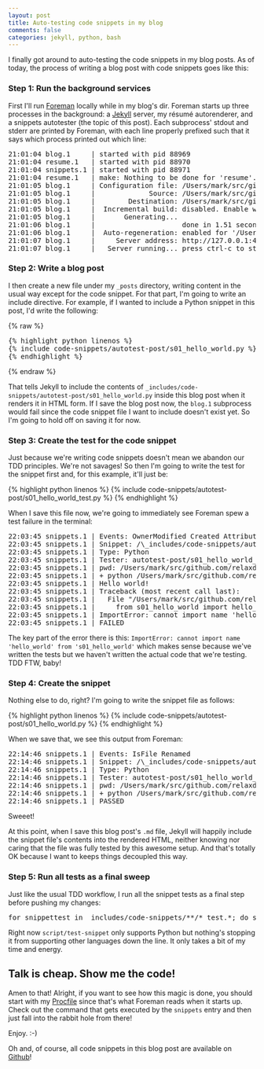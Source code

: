 ```yaml
---
layout: post
title: Auto-testing code snippets in my blog
comments: false
categories: jekyll, python, bash
---
```


I finally got around to auto-testing the code snippets in my blog posts.
As of today, the process of writing a blog post with code snippets goes
like this:


### Step 1: Run the background services

First I'll run [Foreman](https://ddollar.github.io/foreman/) locally while in my
blog's dir. Foreman starts up three processes in the background: a
[Jekyll](https://jekyllrb.com/) server, my résumé autorenderer, and
a snippets autotester (the topic of this post). Each subprocess'
stdout and stderr are printed by Foreman, with each line properly prefixed
such that it says which process printed out which line:

<div class="terminal">
<pre>
<span class="proc1">21:01:04 blog.1</span>     | started with pid 88969
<span class="proc2">21:01:04 resume.1</span>   | started with pid 88970
<span class="proc3">21:01:04 snippets.1</span> | started with pid 88971
<span class="proc2">21:01:04 resume.1</span>   | make: Nothing to be done for 'resume'.
<span class="proc1">21:01:05 blog.1</span>     | Configuration file: /Users/mark/src/github.com/relaxdiego/relaxdiego.github.com/config.yml
<span class="proc1">21:01:05 blog.1</span>     |             Source: /Users/mark/src/github.com/relaxdiego/relaxdiego.github.com
<span class="proc1">21:01:05 blog.1</span>     |        Destination: /Users/mark/src/github.com/relaxdiego/relaxdiego.github.com/site
<span class="proc1">21:01:05 blog.1</span>     |  Incremental build: disabled. Enable with --incremental
<span class="proc1">21:01:05 blog.1</span>     |       Generating...
<span class="proc1">21:01:06 blog.1</span>     |                     done in 1.51 seconds.
<span class="proc1">21:01:06 blog.1</span>     |  Auto-regeneration: enabled for '/Users/mark/src/github.com/relaxdiego/relaxdiego.github.com'
<span class="proc1">21:01:07 blog.1</span>     |     Server address: http://127.0.0.1:4000
<span class="proc1">21:01:07 blog.1</span>     |   Server running... press ctrl-c to stop.
</pre>
</div>


### Step 2: Write a blog post

I then create a new file under my `_posts` directory, writing content in the
usual way except for the code snippet. For that part, I'm going to write an include
directive. For example, if I wanted to include a Python snippet in this
post, I'd write the following:

<div class="terminal">
{% raw %}
<pre>
{% highlight python linenos %}
{% include code-snippets/autotest-post/s01_hello_world.py %}
{% endhighlight %}
</pre>
{% endraw %}
</div>

That tells Jekyll to include the contents of `_includes/code-snippets/autotest-post/s01_hello_world.py`
inside this blog post when it renders it in HTML form. If I save the blog
post now, the `blog.1` subprocess would fail since the code snippet file
I want to include doesn't exist yet. So I'm going to hold off on saving
it for now.


### Step 3: Create the test for the code snippet

Just because we're writing code snippets doesn't mean we abandon our
TDD principles. We're not savages! So then I'm going to write the test
for the snippet first and, for this example, it'll just be:

{% highlight python linenos %}
{% include code-snippets/autotest-post/s01_hello_world_test.py %}
{% endhighlight %}

When I save this file now, we're going to immediately see Foreman
spew a test failure in the terminal:

<div class="terminal">
<pre>
<span class="proc3">22:03:45 snippets.1</span> | Events: OwnerModified Created AttributeModified IsFile Updated
<span class="proc3">22:03:45 snippets.1</span> | Snippet: /\_includes/code-snippets/autotest-post/s01_hello_world_test.py
<span class="proc3">22:03:45 snippets.1</span> | Type: Python
<span class="proc3">22:03:45 snippets.1</span> | Tester: autotest-post/s01_hello_world_test.py
<span class="proc3">22:03:45 snippets.1</span> | pwd: /Users/mark/src/github.com/relaxdiego/relaxdiego.github.com
<span class="proc3">22:03:45 snippets.1</span> | + python /Users/mark/src/github.com/relaxdiego/relaxdiego.github.com/\_includes/code-snippets/autotest-post/s01_hello_world_test.py
<span class="proc3">22:03:45 snippets.1</span> | Hello world!
<span class="proc3">22:03:45 snippets.1</span> | Traceback (most recent call last):
<span class="proc3">22:03:45 snippets.1</span> |   File "/Users/mark/src/github.com/relaxdiego/relaxdiego.github.com/\_includes/code-snippets/autotest-post/s01_hello_world_test.py", line 1, in module
<span class="proc3">22:03:45 snippets.1</span> |     from s01_hello_world import hello_world
<span class="proc3">22:03:45 snippets.1</span> | ImportError: cannot import name 'hello_world' from 's01_hello_world' (/Users/mark/src/github.com/relaxdiego/relaxdiego.github.com/\_includes/code-snippets/autotest-post/s01_hello_world.py)
<span class="proc3">22:03:45 snippets.1</span> | <span class="proc3failed">FAILED</span>
</pre>
</div>

The key part of the error there is this: `ImportError: cannot import name 'hello_world' from 's01_hello_world'`
which makes sense because we've written the tests but we haven't written
the actual code that we're testing. TDD FTW, baby!


### Step 4: Create the snippet

Nothing else to do, right? I'm going to write the snippet file as follows:

{% highlight python linenos %}
{% include code-snippets/autotest-post/s01_hello_world.py %}
{% endhighlight %}

When we save that, we see this output from Foreman:

<div class="terminal">
<pre>
<span class="proc3">22:14:46 snippets.1</span> | Events: IsFile Renamed
<span class="proc3">22:14:46 snippets.1</span> | Snippet: /\_includes/code-snippets/autotest-post/s01_hello_world.py
<span class="proc3">22:14:46 snippets.1</span> | Type: Python
<span class="proc3">22:14:46 snippets.1</span> | Tester: autotest-post/s01_hello_world_test.py
<span class="proc3">22:14:46 snippets.1</span> | pwd: /Users/mark/src/github.com/relaxdiego/relaxdiego.github.com
<span class="proc3">22:14:46 snippets.1</span> | + python /Users/mark/src/github.com/relaxdiego/relaxdiego.github.com/\_includes/code-snippets/autotest-post/s01_hello_world_test.py
<span class="proc3">22:14:46 snippets.1</span> | <span class="proc3passed">PASSED</span>
</pre>
</div>

Sweeet!

At this point, when I save this blog post's `.md` file, Jekyll will happily
include the snippet file's contents into the rendered HTML, neither knowing nor
caring that the file was fully tested by this awesome setup. And that's
totally OK because I want to keeps things decoupled this way.


### Step 5: Run all tests as a final sweep

Just like the usual TDD workflow, I run all the snippet tests as a final
step before pushing my changes:

<div class="terminal">
<pre>
for snippettest in _includes/code-snippets/**/*_test.*; do script/test-snippet "$snippettest"; done
</pre>
</div>

Right now `script/test-snippet` only supports Python but nothing's stopping it
from supporting other languages down the line. It only takes a bit of my time
and energy.


## Talk is cheap. Show me the code!

Amen to that! Alright, if you want to see how this magic is done, you should
start with my [Procfile](https://github.com/relaxdiego/relaxdiego.github.com/blob/master/Procfile)
since that's what Foreman reads when it starts up. Check out the command that
gets executed by the `snippets` entry and then just fall into the rabbit hole
from there!

Enjoy. :-)

Oh and, of course, all code snippets in this blog post are available on
[Github](https://github.com/relaxdiego/relaxdiego.github.com/tree/master/_includes/code-snippets/autotest-post)!
